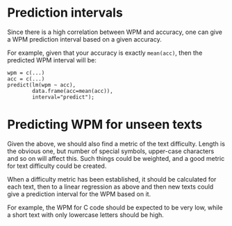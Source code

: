 Prediction intervals
====================

Since there is a high correlation between WPM and accuracy, one can give a
WPM prediction interval based on a given accuracy.

For example, given that your accuracy is exactly `mean(acc)`, then the
predicted WPM interval will be:

    wpm = c(...)
    acc = c(...)
    predict(lm(wpm ~ acc),
            data.frame(acc=mean(acc)),
            interval="predict");

Predicting WPM for unseen texts
===============================

Given the above, we should also find a metric of the text difficulty. Length is
the obvious one, but number of special symbols, upper-case characters and so on
will affect this. Such things could be weighted, and a good metric for text
difficulty could be created.

When a difficulty metric has been established, it should be calculated for each
text, then to a linear regression as above and then new texts could give a
prediction interval for the WPM based on it.

For example, the WPM for C code should be expected to be very low, while a
short text with only lowercase letters should be high.
